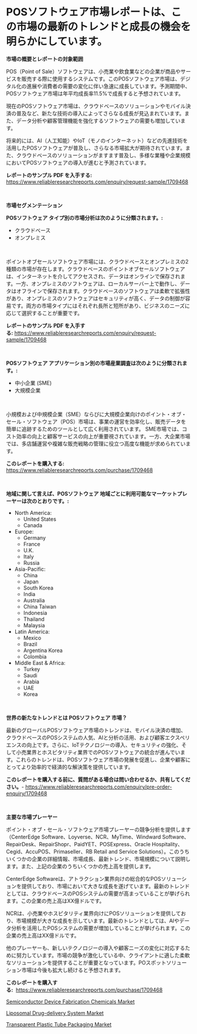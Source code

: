 <p><h1>POSソフトウェア市場レポートは、この市場の最新のトレンドと成長の機会を明らかにしています。</h1></p><p><strong>市場の概要とレポートの対象範囲</strong></p>
<p><p>POS（Point of Sale）ソフトウェアは、小売業や飲食業などの企業が商品やサービスを販売する際に使用するシステムです。このPOSソフトウェア市場は、デジタル化の進展や消費者の需要の変化に伴い急速に成長しています。予測期間中、POSソフトウェア市場は年平均成長率11.5%で成長すると予想されています。</p><p>現在のPOSソフトウェア市場は、クラウドベースのソリューションやモバイル決済の普及など、新たな技術の導入によってさらなる成長が見込まれています。また、データ分析や顧客管理機能を強化するソフトウェアの需要も増加しています。</p><p>将来的には、AI（人工知能）やIoT（モノのインターネット）などの先進技術を活用したPOSソフトウェアが普及し、さらなる市場拡大が期待されています。また、クラウドベースのソリューションがますます普及し、多様な業種や企業規模においてPOSソフトウェアの導入が進むと予測されています。</p></p>
<p><strong>レポートのサンプル PDF を入手する:</strong> <a href="https://www.reliableresearchreports.com/enquiry/request-sample/1709468">https://www.reliableresearchreports.com/enquiry/request-sample/1709468</a></p>
<p>&nbsp;</p>
<p><strong>市場セグメンテーション</strong></p>
<p><strong>POSソフトウェア タイプ別の市場分析は次のように分類されます。:</strong></p>
<p><ul><li>クラウドベース</li><li>オンプレミス</li></ul></p>
<p>&nbsp;</p>
<p><p>ポイントオブセールソフトウェア市場には、クラウドベースとオンプレミスの2種類の市場が存在します。クラウドベースのポイントオブセールソフトウェアは、インターネットを介してアクセスされ、データはオンラインで保存されます。一方、オンプレミスのソフトウェアは、ローカルサーバー上で動作し、データはオフラインで保存されます。クラウドベースのソフトウェアは柔軟で拡張性があり、オンプレミスのソフトウェアはセキュリティが高く、データの制御が容易です。両方の市場タイプにはそれぞれ長所と短所があり、ビジネスのニーズに応じて選択することが重要です。</p></p>
<p><strong>レポートのサンプル PDF を入手する:</strong>&nbsp;<a href="https://www.reliableresearchreports.com/enquiry/request-sample/1709468">https://www.reliableresearchreports.com/enquiry/request-sample/1709468</a></p>
<p>&nbsp;</p>
<p><strong> POSソフトウェア アプリケーション別の市場産業調査は次のように分類されます。:</strong></p>
<p><ul><li>中小企業 (SME)</li><li>大規模企業</li></ul></p>
<p>&nbsp;</p>
<p><p>小規模および中規模企業（SME）ならびに大規模企業向けのポイント・オブ・セール・ソフトウェア（POS）市場は、事業の運営を効率化し、販売データを簡単に追跡するためのツールとして広く利用されています。 SME市場では、コスト効率の向上と顧客サービスの向上が重要視されています。一方、大企業市場では、多店舗運営や複雑な販売戦略の管理に役立つ高度な機能が求められています。</p></p>
<p><strong>このレポートを購入する:</strong>&nbsp; <a href="https://www.reliableresearchreports.com/purchase/1709468">https://www.reliableresearchreports.com/purchase/1709468</a></p>
<p>&nbsp;</p>
<p><strong>地域に関して言えば、POSソフトウェア 地域ごとに利用可能なマーケットプレーヤーは次のとおりです。:</strong></p>
<p><ul>
    <li>
        North America:
        <ul>
            <li>United States</li>
            <li>Canada</li>
        </ul>
    </li>
    <li>
        Europe:
        <ul>
            <li>Germany</li>
            <li>France</li>
            <li>U.K.</li>
            <li>Italy</li>
            <li>Russia</li>
        </ul>
    </li>
    <li>
        Asia-Pacific:
        <ul>
            <li>China</li>
            <li>Japan</li>
            <li>South Korea</li>
            <li>India</li>
            <li>Australia</li>
            <li>China Taiwan</li>
            <li>Indonesia</li>
            <li>Thailand</li>
            <li>Malaysia</li>
        </ul>
    </li>
    <li>
        Latin America:
        <ul>
            <li>Mexico</li>
            <li>Brazil</li>
            <li>Argentina Korea</li>
            <li>Colombia</li>
        </ul>
    </li>
    <li>
        Middle East & Africa:
        <ul>
            <li>Turkey</li>
            <li>Saudi</li>
            <li>Arabia</li>
            <li>UAE</li>
            <li>Korea</li>
        </ul>
    </li>
    </ul></p>
<p>&nbsp;</p>
<p><strong>世界の新たなトレンドとは POSソフトウェア 市場？</strong></p>
<p><p>最新のグローバルPOSソフトウェア市場のトレンドは、モバイル決済の増加、クラウドベースのPOSシステムの人気、AIと分析の活用、および顧客エクスペリエンスの向上です。さらに、IoTテクノロジーの導入、セキュリティの強化、そして小売業界とホスピタリティ業界でのPOSソフトウェアの統合が進んでいます。これらのトレンドは、POSソフトウェア市場の発展を促進し、企業や顧客にとってより効率的で経済的な解決策を提供しています。</p></p>
<p><strong>このレポートを購入する前に、質問がある場合は問い合わせるか、共有してください。</strong>- <a href="https://www.reliableresearchreports.com/enquiry/pre-order-enquiry/1709468">https://www.reliableresearchreports.com/enquiry/pre-order-enquiry/1709468</a></p>
<p>&nbsp;</p>
<p><strong>主要な市場プレーヤー</strong></p>
<p><p>ポイント・オブ・セール・ソフトウェア市場プレーヤーの競争分析を提供します（CenterEdge Software、Loyverse、NCR、MyTime、Windward Software、RepairDesk、RepairShopr、PaidYET、POSExpress、Oracle Hospitality、Cegid、AccuPOS、Primaseller、RB Retail and Service Solutions）。このうちいくつかの企業の詳細情報、市場成長、最新トレンド、市場規模について説明します。また、上記の企業のうちいくつかの売上高を提供します。</p><p>CenterEdge Softwareは、アトラクション業界向けの総合的なPOSソリューションを提供しており、市場において大きな成長を遂げています。最新のトレンドとしては、クラウドベースのPOSシステムの需要が高まっていることが挙げられます。この企業の売上高はXX億ドルです。</p><p>NCRは、小売業やホスピタリティ業界向けにPOSソリューションを提供しており、市場規模が大きな成長を示しています。最新のトレンドとしては、AIやデータ分析を活用したPOSシステムの需要が増加していることが挙げられます。この企業の売上高はXX億ドルです。</p><p>他のプレーヤーも、新しいテクノロジーの導入や顧客ニーズの変化に対応するために努力しています。市場の競争が激化している中、クライアントに適した柔軟なソリューションを提供することが重要となっています。POスポットソリューション市場は今後も拡大し続けると予想されます。</p></p>
<p><strong>このレポートを購入する:</strong>&nbsp;&nbsp;<a href="https://www.reliableresearchreports.com/purchase/1709468">https://www.reliableresearchreports.com/purchase/1709468</a></p>
<p><p><a href="https://github.com/beatblasta/Market-Research-Report-List-2/blob/main/semiconductor-device-fabrication-chemicals-market.md">Semiconductor Device Fabrication Chemicals Market</a></p><p><a href="https://github.com/shotows/Market-Research-Report-List-1/blob/main/liposomal-drug-delivery-system-market.md">Liposomal Drug-delivery System Market</a></p><p><a href="https://github.com/Sinjinluong3e0awx2m195k76/Market-Research-Report-List-1/blob/main/transparent-plastic-tube-packaging-market.md">Transparent Plastic Tube Packaging Market</a></p></p>